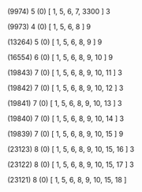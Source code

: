(9974) 5 (0) [ 1, 5, 6, 7, 3300 ] 3 


(9973) 4 (0) [ 1, 5, 6, 8 ] 9 


(13264) 5 (0) [ 1, 5, 6, 8, 9 ] 9 


(16554) 6 (0) [ 1, 5, 6, 8, 9, 10 ] 9 


(19843) 7 (0) [ 1, 5, 6, 8, 9, 10, 11 ] 3 


(19842) 7 (0) [ 1, 5, 6, 8, 9, 10, 12 ] 3 


(19841) 7 (0) [ 1, 5, 6, 8, 9, 10, 13 ] 3 


(19840) 7 (0) [ 1, 5, 6, 8, 9, 10, 14 ] 3 


(19839) 7 (0) [ 1, 5, 6, 8, 9, 10, 15 ] 9 


(23123) 8 (0) [ 1, 5, 6, 8, 9, 10, 15, 16 ] 3 


(23122) 8 (0) [ 1, 5, 6, 8, 9, 10, 15, 17 ] 3 


(23121) 8 (0) [ 1, 5, 6, 8, 9, 10, 15, 18 ]  

